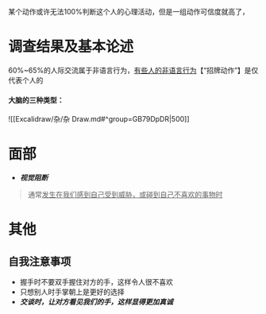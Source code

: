 某个动作或许无法100%判断这个人的心理活动，但是一组动作可信度就高了，

# 调查结果及基本论述
60%~65%的人际交流属于非语言行为，<u>有些人的非语言行为</u>【“招牌动作”】是仅代表个人的

#### 大脑的三种类型：
![[Excalidraw/杂/杂 Draw.md#^group=GB79DpDR|500]]
# 面部
- ***视觉阻断***
>通常<u>发生在我们感到自己受到威胁，或碰到自己不喜欢的事物时</u>




# 其他
## 自我注意事项
- 握手时不要双手握住对方的手，这样令人很不喜欢
- 只想别人时手掌朝上是更好的选择
- ***交谈时，让对方看见我们的手，这样显得更加真诚***

























